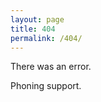 ```yaml
---
layout: page
title: 404
permalink: /404/
---
```

There was an error.

Phoning support.

<amp-img width="600" height="450" alt="There was an error. Phoning for support." layout="responsive" src="{{ site.baseurl }}/img/error.jpg "></amp-img>
